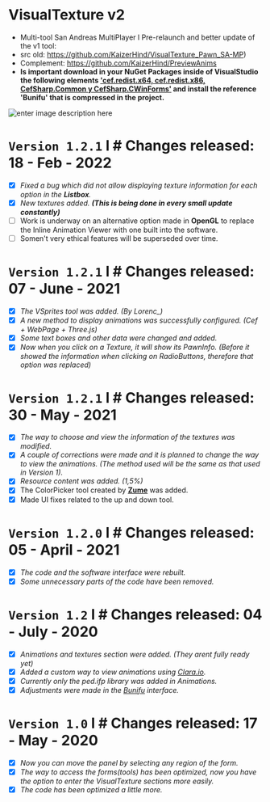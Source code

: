 


# VisualTexture v2
- Multi-tool San Andreas MultiPlayer l Pre-relaunch and better update of the v1 tool:
- src old: https://github.com/KaizerHind/VisualTexture_Pawn_SA-MP)
- Complement: https://github.com/KaizerHind/PreviewAnims
- **Is important download in your NuGet Packages inside of VisualStudio the following elements ['cef.redist.x64, cef.redist.x86, CefSharp.Common y CefSharp.CWinForms'](https://youtu.be/fOzBVy-sDbM) and install the reference 'Bunifu' that is compressed in the project.**

![enter image description here](https://media.discordapp.net/attachments/559900721252925458/848858048557744158/unknown.png)

# `Version 1.2.1` l # Changes released: 18 - Feb - 2022
 - [x]  *Fixed a bug which did not allow displaying texture information for each option in the **Listbox**.*
 - [x] *New textures added. **(This is being done in every small update constantly)***
 - [ ] Work is underway on an alternative option made in **OpenGL** to replace the Inline Animation Viewer with one built into the software.
 - [ ] Somen't very ethical features will be superseded over time.

# `Version 1.2.1` l # Changes released: 07 - June - 2021
- [x]  *The VSprites tool was added. (By Lorenc_)*
- [x]  *A new method to display animations was successfully configured. (Cef + WebPage + Three.js)*
- [x]  *Some text boxes and other data were changed and added.*
- [x]  *Now when you click on a Texture, it will show its PawnInfo. (Before it showed the information when clicking on RadioButtons, therefore that option was replaced)*
#
# `Version 1.2.1` l # Changes released: 30 - May - 2021

- [x]  *The way to choose and view the information of the textures was modified.*
- [x]  *A couple of corrections were made and it is planned to change the way to view the animations. (The method used will be the same as that used in Version 1).*
- [x]  *Resource content was added. (1,5%)*
- [x]  The ColorPicker tool created by **[Zume](https://github.com/Zume-Zero)** was added.
- [x]  Made UI fixes related to the up and down tool.

# `Version 1.2.0` l # Changes released: 05 - April - 2021 

- [x]  *The code and the software interface were rebuilt.*
- [x] *Some unnecessary parts of the code have been removed.*

# `Version 1.2` l # Changes released: 04 - July - 2020

- [x]  *Animations and textures section were added. (They arent fully ready yet)*
- [x]  *Added a custom way to view animations using [Clara.io](http://clara.io/).*
- [x]  *Currently only the ped.ifp library was added in Animations.*
- [x]  *Adjustments were made in the [Bunifu](https://bunifuframework.com/) interface.*

# `Version 1.0` l # Changes released: 17 - May - 2020

- [x]  *Now you can move the panel by selecting any region of the form.*
- [x]  *The way to access the forms(tools) has been optimized, now you have the option to enter the VisualTexture sections more easily.*
- [x]  *The code has been optimized a little more.*
